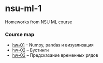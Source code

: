 # nsu-ml-1
Homeworks from NSU ML course

### Course map

* [hw-01](hw-01.ipynb) – Numpy, pandas и визуализация
* [hw-02](hw-02.ipynb) – Бустинги
* [hw-03](hw-03.ipynb) – Предсказание временных рядов
